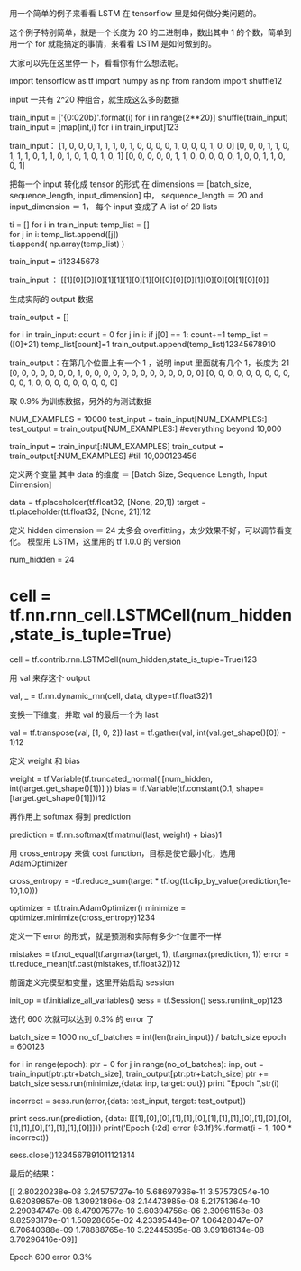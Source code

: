 用一个简单的例子来看看 LSTM 在 tensorflow 里是如何做分类问题的。

这个例子特别简单，就是一个长度为 20 的二进制串，数出其中 1 的个数，简单到用一个 for 就能搞定的事情，来看看 LSTM 是如何做到的。

大家可以先在这里停一下，看看你有什么想法呢。


import tensorflow as tf
import numpy as np
from random import shuffle12

input 一共有 2^20 种组合，就生成这么多的数据



train_input = ['{0:020b}'.format(i) for i in range(2**20)]
shuffle(train_input)
train_input = [map(int,i) for i in train_input]123

train_input： 
[1, 0, 0, 0, 1, 1, 1, 0, 1, 0, 0, 0, 0, 1, 0, 0, 0, 1, 0, 0] 
[0, 0, 0, 1, 1, 0, 1, 1, 1, 0, 1, 1, 0, 1, 0, 1, 0, 1, 0, 1] 
[0, 0, 0, 0, 0, 1, 1, 0, 0, 0, 0, 0, 1, 0, 0, 1, 1, 0, 0, 1]

把每一个 input 转化成 tensor 的形式 
在 dimensions ＝ [batch_size, sequence_length, input_dimension] 中， 
sequence_length ＝ 20 and input_dimension ＝ 1， 
每个 input 变成了 A list of 20 lists 



ti  = []
for i in train_input:
    temp_list = []    
    for j in i:
            temp_list.append([j])            
    ti.append( np.array(temp_list) )

train_input = ti12345678

train_input ： 
[[1][0][0][0][1][1][1][0][1][0][0][0][0][1][0][0][0][1][0][0]]

生成实际的 output 数据



train_output = []

for i in train_input:
    count = 0
    for j in i:
        if j[0] == 1:
            count+=1
    temp_list = ([0]*21)
    temp_list[count]=1
    train_output.append(temp_list)12345678910

train_output：在第几个位置上有一个 1 ，说明 input 里面就有几个 1，长度为 21 
[0, 0, 0, 0, 0, 0, 0, 1, 0, 0, 0, 0, 0, 0, 0, 0, 0, 0, 0, 0, 0] 
[0, 0, 0, 0, 0, 0, 0, 0, 0, 0, 0, 1, 0, 0, 0, 0, 0, 0, 0, 0, 0]

取 0.9% 为训练数据，另外的为测试数据



NUM_EXAMPLES = 10000
test_input = train_input[NUM_EXAMPLES:]
test_output = train_output[NUM_EXAMPLES:] #everything beyond 10,000

train_input = train_input[:NUM_EXAMPLES]
train_output = train_output[:NUM_EXAMPLES] #till 10,000123456

定义两个变量 
其中 data 的维度 ＝ [Batch Size, Sequence Length, Input Dimension]



data = tf.placeholder(tf.float32, [None, 20,1])
target = tf.placeholder(tf.float32, [None, 21])12

定义 hidden dimension ＝ 24 
太多会 overfitting，太少效果不好，可以调节看变化。 
模型用 LSTM，这里用的 tf 1.0.0 的 version



num_hidden = 24
# cell = tf.nn.rnn_cell.LSTMCell(num_hidden,state_is_tuple=True)
cell = tf.contrib.rnn.LSTMCell(num_hidden,state_is_tuple=True)123

用 val 来存这个 output



val, _ = tf.nn.dynamic_rnn(cell, data, dtype=tf.float32)1

变换一下维度，并取 val 的最后一个为 last



val = tf.transpose(val, [1, 0, 2])
last = tf.gather(val, int(val.get_shape()[0]) - 1)12



定义 weight 和 bias



weight = tf.Variable(tf.truncated_normal( [num_hidden, int(target.get_shape()[1])] ))
bias = tf.Variable(tf.constant(0.1, shape=[target.get_shape()[1]]))12

再作用上 softmax 得到 prediction



prediction = tf.nn.softmax(tf.matmul(last, weight) + bias)1

用 cross_entropy 来做 cost function，目标是使它最小化，选用 AdamOptimizer



cross_entropy = -tf.reduce_sum(target * tf.log(tf.clip_by_value(prediction,1e-10,1.0)))

optimizer = tf.train.AdamOptimizer()
minimize = optimizer.minimize(cross_entropy)1234

定义一下 error 的形式，就是预测和实际有多少个位置不一样



mistakes = tf.not_equal(tf.argmax(target, 1), tf.argmax(prediction, 1))
error = tf.reduce_mean(tf.cast(mistakes, tf.float32))12





前面定义完模型和变量，这里开始启动 session



init_op = tf.initialize_all_variables()
sess = tf.Session()
sess.run(init_op)123

迭代 600 次就可以达到 0.3% 的 error 了



batch_size = 1000
no_of_batches = int(len(train_input)) / batch_size
epoch = 600123



for i in range(epoch):
    ptr = 0
    for j in range(no_of_batches):
        inp, out = train_input[ptr:ptr+batch_size], train_output[ptr:ptr+batch_size]
        ptr += batch_size
        sess.run(minimize,{data: inp, target: out})
    print "Epoch ",str(i)

incorrect = sess.run(error,{data: test_input, target: test_output})

print sess.run(prediction, {data: [[[1],[0],[0],[1],[1],[0],[1],[1],[1],[0],[1],[0],[0],[1],[1],[0],[1],[1],[1],[0]]]})
print('Epoch {:2d} error {:3.1f}%'.format(i + 1, 100 * incorrect))

sess.close()1234567891011121314

最后的结果：



[[  2.80220238e-08   3.24575727e-10   5.68697936e-11   3.57573054e-10
    9.62089857e-08   1.30921896e-08   2.14473985e-08   5.21751364e-10
    2.29034747e-08   8.47907577e-10   3.60394756e-06   2.30961153e-03
    9.82593179e-01   1.50928665e-02   4.23395448e-07   1.06428047e-07
    6.70640388e-09   1.78888765e-10   3.22445395e-08   3.09186134e-08
    3.70296416e-09]]

Epoch 600 error 0.3%
